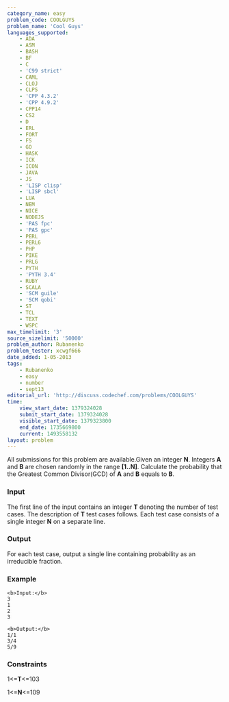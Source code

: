 ```yaml
---
category_name: easy
problem_code: COOLGUYS
problem_name: 'Cool Guys'
languages_supported:
    - ADA
    - ASM
    - BASH
    - BF
    - C
    - 'C99 strict'
    - CAML
    - CLOJ
    - CLPS
    - 'CPP 4.3.2'
    - 'CPP 4.9.2'
    - CPP14
    - CS2
    - D
    - ERL
    - FORT
    - FS
    - GO
    - HASK
    - ICK
    - ICON
    - JAVA
    - JS
    - 'LISP clisp'
    - 'LISP sbcl'
    - LUA
    - NEM
    - NICE
    - NODEJS
    - 'PAS fpc'
    - 'PAS gpc'
    - PERL
    - PERL6
    - PHP
    - PIKE
    - PRLG
    - PYTH
    - 'PYTH 3.4'
    - RUBY
    - SCALA
    - 'SCM guile'
    - 'SCM qobi'
    - ST
    - TCL
    - TEXT
    - WSPC
max_timelimit: '3'
source_sizelimit: '50000'
problem_author: Rubanenko
problem_tester: xcwgf666
date_added: 1-05-2013
tags:
    - Rubanenko
    - easy
    - number
    - sept13
editorial_url: 'http://discuss.codechef.com/problems/COOLGUYS'
time:
    view_start_date: 1379324028
    submit_start_date: 1379324028
    visible_start_date: 1379323800
    end_date: 1735669800
    current: 1493558132
layout: problem
---
```

All submissions for this problem are available.Given an integer **N**. Integers **A** and **B** are chosen randomly in the range **\[1..N\]**. Calculate the probability that the Greatest Common Divisor(GCD) of **A** and **B** equals to **B**.

### Input

The first line of the input contains an integer **T** denoting the number of test cases. The description of **T** test cases follows. Each test case consists of a single integer **N** on a separate line.

### Output

For each test case, output a single line containing probability as an irreducible fraction.

### Example

```
<b>Input:</b>
3
1
2
3

<b>Output:</b>
1/1
3/4
5/9

```
### Constraints

1<=**T**<=103

1<=**N**<=109